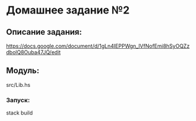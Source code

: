 # Домашнее задание №2
## Описание задания: 
https://docs.google.com/document/d/1gLn4IEPPWgn_lVfNofEmi8hSyOQZzdbolQ8Ouba47JQ/edit

## Модуль: 
src/Lib.hs

### Запуск:
stack build
